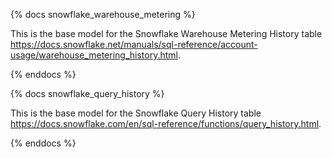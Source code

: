 {% docs snowflake_warehouse_metering %}

This is the base model for the Snowflake Warehouse Metering History table https://docs.snowflake.net/manuals/sql-reference/account-usage/warehouse_metering_history.html.

{% enddocs %}


{% docs snowflake_query_history %}

This is the base model for the Snowflake Query History table https://docs.snowflake.com/en/sql-reference/functions/query_history.html.

{% enddocs %}